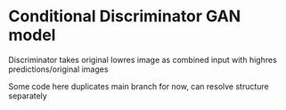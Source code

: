 # Conditional Discriminator GAN model

Discriminator takes original lowres image as combined input with highres predictions/original images 

Some code here duplicates main branch for now, can resolve structure separately


